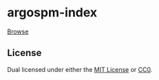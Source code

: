 # argospm-index

[Browse](https://www.argosopentech.com/argospm/index/)

## License
Dual licensed under either the [MIT License](https://github.com/argosopentech/argos-translate/blob/master/LICENSE) or [CC0](https://creativecommons.org/share-your-work/public-domain/cc0/).
